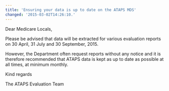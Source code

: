 ```yaml
---
title: 'Ensuring your data is up to date on the ATAPS MDS'
changed: '2015-03-02T14:26:10.'
---
```

<p>Dear Medicare Locals,</p>
<p>Please be advised that data will be extracted for various evaluation reports on 30 April, 31 July and 30 September, 2015.</p>
<p>However, the Department often request reports without any notice and it is therefore recommended that ATAPS data is kept as up to date as possible at all times, at minimum monthly.</p>
<p>Kind regards</p>
<p>The ATAPS Evaluation Team</p>
